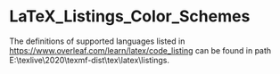 # LaTeX_Listings_Color_Schemes

The definitions of supported languages listed in https://www.overleaf.com/learn/latex/code_listing can be found in path E:\texlive\2020\texmf-dist\tex\latex\listings.